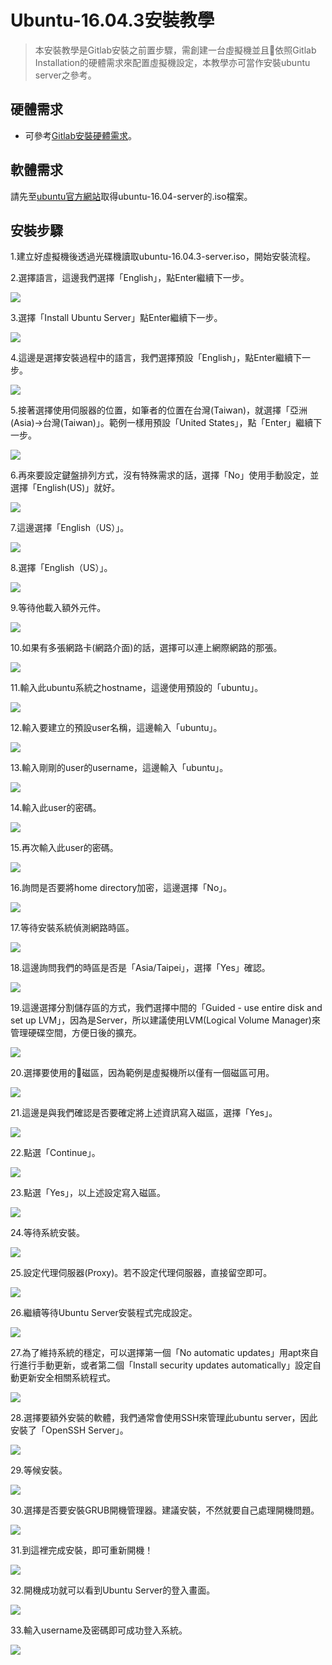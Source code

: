 # Ubuntu-16.04.3安裝教學

> 本安裝教學是Gitlab安裝之前置步驟，需創建一台虛擬機並且依照Gitlab Installation的硬體需求來配置虛擬機設定，本教學亦可當作安裝ubuntu server之參考。

## 硬體需求
* 可參考[Gitlab安裝硬體需求](https://docs.gitlab.com/ce/install/requirements.html#hardware-requirements)。

## 軟體需求
請先至[ubuntu官方網站](https://www.ubuntu-tw.org/modules/tinyd0/)取得ubuntu-16.04-server的.iso檔案。

## 安裝步驟

1.建立好虛擬機後透過光碟機讀取ubuntu-16.04.3-server.iso，開始安裝流程。

2.選擇語言，這邊我們選擇「English」，點Enter繼續下一步。

![](/assets/ubuntu-installation_1.png)

3.選擇「Install Ubuntu Server」點Enter繼續下一步。

![](/assets/ubuntu-installation_2.png)

4.這邊是選擇安裝過程中的語言，我們選擇預設「English」，點Enter繼續下一步。

![](/assets/ubuntu-installation_3.png)

5.接著選擇使用伺服器的位置，如筆者的位置在台灣(Taiwan)，就選擇「亞洲(Asia)->台灣(Taiwan)」。範例一樣用預設「United States」，點「Enter」繼續下一步。

![](/assets/ubuntu-installation_4.png)

6.再來要設定鍵盤排列方式，沒有特殊需求的話，選擇「No」使用手動設定，並選擇「English(US)」就好。

![](/assets/ubuntu-installation_5.png)

7.這邊選擇「English（US）」。

![](/assets/ubuntu-installation_6.png)

8.選擇「English（US）」。

![](/assets/ubuntu-installation_7.png)

9.等待他載入額外元件。

![](/assets/ubuntu-installation_8.png)

10.如果有多張網路卡(網路介面)的話，選擇可以連上網際網路的那張。

![](/assets/ubuntu-installation_32.png)

11.輸入此ubuntu系統之hostname，這邊使用預設的「ubuntu」。

![](/assets/ubuntu-installation_9.png)

12.輸入要建立的預設user名稱，這邊輸入「ubuntu」。

![](/assets/ubuntu-installation_10.png)

13.輸入剛剛的user的username，這邊輸入「ubuntu」。

![](/assets/ubuntu-installation_11.png)

14.輸入此user的密碼。

![](/assets/ubuntu-installation_12.png)

15.再次輸入此user的密碼。

![](/assets/ubuntu-installation_13.png)

16.詢問是否要將home directory加密，這邊選擇「No」。

![](/assets/ubuntu-installation_14.png)

17.等待安裝系統偵測網路時區。

![](/assets/ubuntu-installation_15.png)

18.這邊詢問我們的時區是否是「Asia/Taipei」，選擇「Yes」確認。

![](/assets/ubuntu-installation_16.png)

19.這邊選擇分割儲存區的方式，我們選擇中間的「Guided - use entire disk and set up LVM」，因為是Server，所以建議使用LVM(Logical Volume Manager)來管理硬碟空間，方便日後的擴充。

![](/assets/ubuntu-installation_17.png)

20.選擇要使用的磁區，因為範例是虛擬機所以僅有一個磁區可用。

![](/assets/ubuntu-installation_18.png)

21.這邊是與我們確認是否要確定將上述資訊寫入磁區，選擇「Yes」。

![](/assets/ubuntu-installation_19.png)

22.點選「Continue」。

![](/assets/ubuntu-installation_20.png)

23.點選「Yes」，以上述設定寫入磁區。

![](/assets/ubuntu-installation_21.png)

24.等待系統安裝。

![](/assets/ubuntu-installation_22.png)

25.設定代理伺服器(Proxy)。若不設定代理伺服器，直接留空即可。

![](/assets/ubuntu-installation_23.png)

26.繼續等待Ubuntu Server安裝程式完成設定。

![](/assets/ubuntu-installation_24.png)

27.為了維持系統的穩定，可以選擇第一個「No automatic updates」用apt來自行進行手動更新，或者第二個「Install security updates automatically」設定自動更新安全相關系統程式。

![](/assets/ubuntu-installation_25.png)

28.選擇要額外安裝的軟體，我們通常會使用SSH來管理此ubuntu server，因此安裝了「OpenSSH Server」。

![](/assets/ubuntu-installation_26.png)

29.等候安裝。

![](/assets/ubuntu-installation_27.png)

30.選擇是否要安裝GRUB開機管理器。建議安裝，不然就要自己處理開機問題。

![](/assets/ubuntu-installation_28.png)

31.到這裡完成安裝，即可重新開機！

![](/assets/ubuntu-installation_29.png)

32.開機成功就可以看到Ubuntu Server的登入畫面。

![](/assets/ubuntu-installation_30.png)

33.輸入username及密碼即可成功登入系統。

![](/assets/ubuntu-installation_31.png)